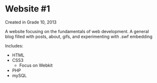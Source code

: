 # Website #1
Created in Grade 10, 2013

A website focusing on the fundamentals of web development. A general blog filled with posts, about, gifs, and experimenting with .swf embedding

Includes:
* HTML
* CSS3
	* Focus on Webkit
* PHP
* mySQL

